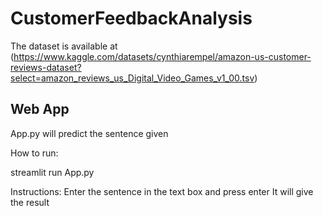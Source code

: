# CustomerFeedbackAnalysis

The dataset is available at
(https://www.kaggle.com/datasets/cynthiarempel/amazon-us-customer-reviews-dataset?select=amazon_reviews_us_Digital_Video_Games_v1_00.tsv)

## Web App
App.py will predict the sentence given


How to run:

streamlit run App.py



Instructions:
 Enter the sentence in the text box and press enter
 It will give the result
